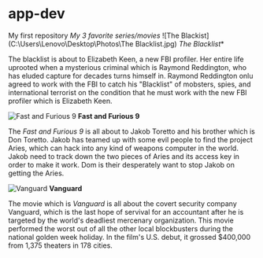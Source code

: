 # app-dev
My first repository
*My 3 favorite series/movies*
![The Blackist](C:\Users\Lenovo\Desktop\Photos\The Blacklist.jpg)
*The Blacklist**

The blacklist is about to Elizabeth Keen, a new FBI profiler. Her entire life uprooted when a mysterious criminal which is Raymond Reddington, who has eluded capture for decades turns himself in. Raymond Reddington onlu agreed to work with the FBI to catch his "Blacklist" of mobsters, spies, and international terrorist on the condition that he must work with the new FBI profiler which is Elizabeth Keen.

![Fast and Furious 9](C:\Users\Lenovo\Desktop\Photos\Fast&Furious9.jpg)
**Fast and Furious 9**

The *Fast and Furious 9* is all about to Jakob Toretto and his brother which is Don Toretto. Jakob has teamed up with some evil people to find the project Aries, which can hack into any kind of weapons computer in the world. Jakob need to track down the two pieces of Aries and its access key in order to make it work. Dom is their desperately want to stop Jakob on getting the Aries.

![Vanguard](C:\Users\Lenovo\Desktop\Photos\Vaguard.jpg)
**Vanguard**

The movie which is *Vanguard* is all about the covert security company Vanguard, which is the last hope of servival for an accountant after he is targeted by the world's deadliest mercenary organization. This movie performed the worst out of all the other local blockbusters during the national golden week holiday. In the film's U.S. debut, it grossed $400,000 from 1,375 theaters in 178 cities.
